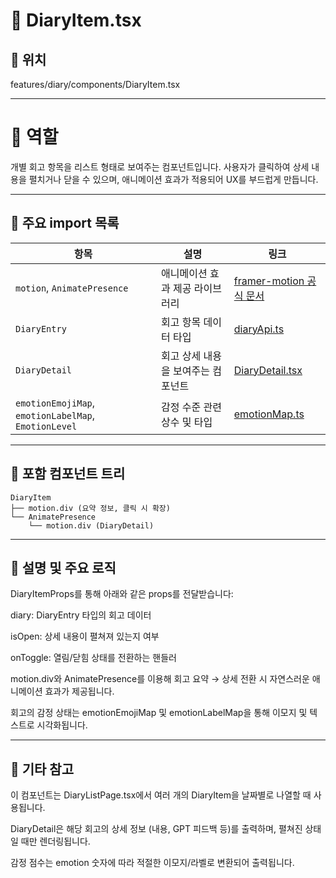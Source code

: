 # 📄 DiaryItem.tsx
## 📁 위치
features/diary/components/DiaryItem.tsx

---

# 🧭 역할
개별 회고 항목을 리스트 형태로 보여주는 컴포넌트입니다. 사용자가 클릭하여 상세 내용을 펼치거나 닫을 수 있으며, 애니메이션 효과가 적용되어 UX를 부드럽게 만듭니다.

---

## 🔗 주요 import 목록
| 항목                                                   | 설명                  | 링크                                                    |
| ---------------------------------------------------- | ------------------- | ----------------------------------------------------- |
| `motion`, `AnimatePresence`                          | 애니메이션 효과 제공 라이브러리   | [framer-motion 공식 문서](https://www.framer.com/motion/) |
| `DiaryEntry`                                         | 회고 항목 데이터 타입        | [diaryApi.ts](../api/diaryApi.ts.md)                  |
| `DiaryDetail`                                        | 회고 상세 내용을 보여주는 컴포넌트 | [DiaryDetail.tsx](./DiaryDetail.tsx.md)               |
| `emotionEmojiMap`, `emotionLabelMap`, `EmotionLevel` | 감정 수준 관련 상수 및 타입    | [emotionMap.ts](../types/emotionMap.ts.md)            |


---

## 🧩 포함 컴포넌트 트리
```text
DiaryItem
├── motion.div (요약 정보, 클릭 시 확장)
└── AnimatePresence
    └── motion.div (DiaryDetail)
```
---    
## 📝 설명 및 주요 로직
DiaryItemProps를 통해 아래와 같은 props를 전달받습니다:

diary: DiaryEntry 타입의 회고 데이터

isOpen: 상세 내용이 펼쳐져 있는지 여부

onToggle: 열림/닫힘 상태를 전환하는 핸들러

motion.div와 AnimatePresence를 이용해 회고 요약 → 상세 전환 시 자연스러운 애니메이션 효과가 제공됩니다.

회고의 감정 상태는 emotionEmojiMap 및 emotionLabelMap을 통해 이모지 및 텍스트로 시각화됩니다.

---

## 📌 기타 참고
이 컴포넌트는 DiaryListPage.tsx에서 여러 개의 DiaryItem을 날짜별로 나열할 때 사용됩니다.

DiaryDetail은 해당 회고의 상세 정보 (내용, GPT 피드백 등)를 출력하며, 펼쳐진 상태일 때만 렌더링됩니다.

감정 점수는 emotion 숫자에 따라 적절한 이모지/라벨로 변환되어 출력됩니다.

